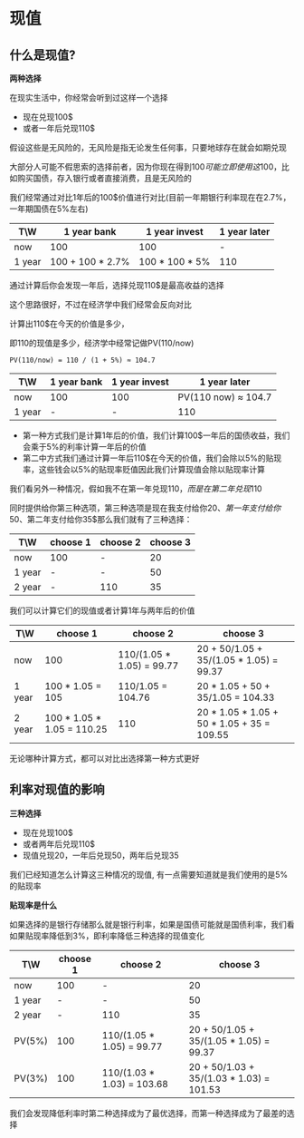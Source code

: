 # 现值

## 什么是现值?

**两种选择**

在现实生活中，你经常会听到过这样一个选择

- 现在兑现100$
- 或者一年后兑现110$

假设这些是无风险的，无风险是指无论发生任何事，只要地球存在就会如期兑现

大部分人可能不假思索的选择前者，因为你现在得到100$可能立即使用这100$，比如购买国债，存入银行或者直接消费，且是无风险的

我们经常通过对比1年后的100$价值进行对比(目前一年期银行利率现在在2.7%，一年期国债在5%左右)

T\W    |    1 year bank    |  1 year invest |  1 year later
------ | ----------------- | -------------- | -------------
now    |       100         |       100      |      -
1 year | 100 + 100 * 2.7%  | 100 * 100 * 5% |     110 

通过计算后你会发现一年后，选择兑现110$是最高收益的选择

这个思路很好，不过在经济学中我们经常会反向对比

计算出110$在今天的价值是多少，

即110的现值是多少，经济学中经常记做PV(110/now)

```
PV(110/now) = 110 / (1 + 5%) ≈ 104.7
```

T\W    |    1 year bank    |  1 year invest |    1 year later
------ | ----------------- | -------------- | -------------------
now    |       100         |       100      | PV(110 now) ≈ 104.7
1 year |        -          |        -       |        110 

- 第一种方式我们是计算1年后的价值，我们计算100$一年后的国债收益，我们会乘于5%的利率计算一年后的价值
- 第二中方式我们通过计算一年后110$在今天的价值，我们会除以5%的贴现率，这些钱会以5%的贴现率贬值因此我们计算现值会除以贴现率计算


我们看另外一种情况，假如我不在第一年兑现110$，而是在第二年兑现110$

同时提供给你第三种选项，第三种选项是现在我支付给你20$、第一年支付给你50$、第二年支付给你35$那么我们就有了三种选择：

T\W    |    choose 1       |      choose 2  |    choose 3
------ | ----------------- | -------------- | ---------------
now    |       100         |        -       |       20
1 year |        -          |        -       |       50 
2 year |        -          |       110      |       35

我们可以计算它们的现值或者计算1年与两年后的价值

T\W    |         choose 1           |            choose 2        |           choose 3
------ | -------------------------- | -------------------------- | ----------------------------------------
now    |           100              | 110/(1.05 * 1.05) =  99.77 |  20 + 50/1.05 + 35/(1.05 * 1.05) = 99.37
1 year |      100 * 1.05 = 105      |       110/1.05 = 104.76    |     20 * 1.05 + 50 + 35/1.05 = 104.33
2 year | 100 * 1.05 * 1.05 = 110.25 |              110           | 20 * 1.05 * 1.05 + 50 * 1.05 + 35 = 109.55

无论哪种计算方式，都可以对比出选择第一种方式更好

## 利率对现值的影响

**三种选择**

- 现在兑现100$
- 或者两年后兑现110$
- 现值兑现20，一年后兑现50，两年后兑现35

我们已经知道怎么计算这三种情况的现值, 有一点需要知道就是我们使用的是5%的贴现率

**贴现率是什么**

如果选择的是银行存储那么就是银行利率，如果是国债可能就是国债利率，我们看如果贴现率降低到3%，即利率降低三种选择的现值变化

T\W    |  choose 1 |            choose 2        |           choose 3
------ | --------- | -------------------------- | ----------------------------------------
now    |    100    |               -            |              20
1 year |     -     |               -            |              50
2 year |     -     |              110           |              35
PV(5%) |    100    | 110/(1.05 * 1.05) = 99.77  | 20 + 50/1.05 + 35/(1.05 * 1.05) = 99.37
PV(3%) |    100    | 110/(1.03 * 1.03) = 103.68 | 20 + 50/1.03 + 35/(1.03 * 1.03) = 101.53

我们会发现降低利率时第二种选择成为了最优选择，而第一种选择成为了最差的选择









